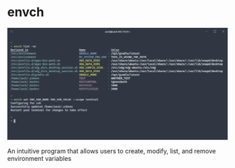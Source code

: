 # envch

![Screenshot of envch in the terminal](assets/readme-simple-example.png)

An intuitive program that allows users to create, modify, list, and remove environment variables
